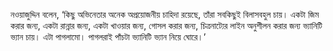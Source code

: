 নওয়াজুদ্দিন বলেন, ‘কিছু অভিনেতার অনেক অপ্রয়োজনীয় চাহিদা রয়েছে, তাঁরা সবকিছুই বিলাসবহুল চায়। একটা জিম করার জন্য, একটা রান্নার জন্য, একটা খাওয়ার জন্য, গোসল করার জন্য, চিত্রনাট্যের লাইন অনুশীলন করার জন্য ভ্যানিটি ভ্যান চায়। এটা পাগলামো। পাগলরাই পাঁচটা ভ্যানিটি ভ্যান নিয়ে ঘোরে।’
